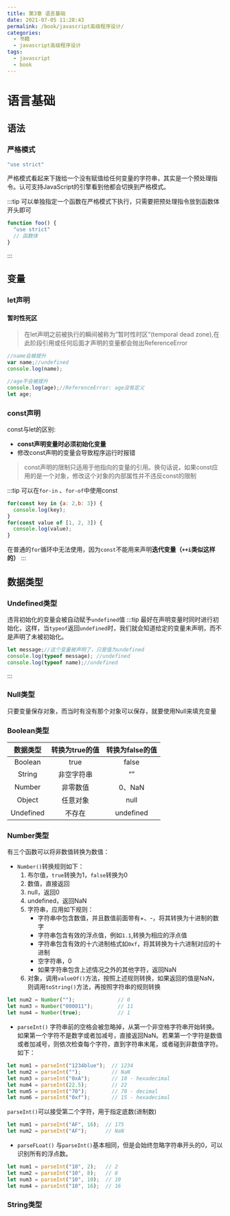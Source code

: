 ```yaml
---
title: 第3章 语言基础
date: 2021-07-05 11:28:43
permalink: /book/javascript高级程序设计/
categories:
  - 书籍
  - javascript高级程序设计
tags:
  - javascript 
  - book
---
```


# 语言基础

## 语法

### 严格模式

```js {1}
"use strict"
```

严格模式看起来下拨给一个没有赋值给任何变量的字符串，其实是一个预处理指令。认可支持JavaScript的引擎看到他都会切换到严格模式。

:::tip
可以单独指定一个函数在严格模式下执行，只需要把预处理指令放到函数体开头即可

```js {2}
function foo() {
  "use strict"
  // 函数体
}
```

:::

## 变量

### let声明

#### 暂时性死区

  > 在let声明之前被执行的瞬间被称为”暂时性时区“(temporal dead zone),在此阶段引用或任何后面才声明的变量都会抛出ReferenceError

  ```js
  //name会被提升
  var name;//undefined
  console.log(name);

  //age不会被提升
  console.log(age);//ReferenceError: age没有定义
  let age;
  ```

### const声明

const与let的区别:

+ **const声明变量时必须初始化变量**
+ 修改const声明的变量会导致程序运行时报错

> const声明的限制只适用于他指向的变量的引用。换句话说，如果const应用的是一个对象，修改这个对象的内部属性并不违反const的限制

:::tip
可以在`for-in` 、`for-of`中使用const

```js
for(const key in {a: 2,b: 3}) {
  console.log(key);
}
for(const value of [1, 2, 3]) {
  console.log(value);
}
```

在普通的`for`循环中无法使用，因为`const`不能用来声明**迭代变量（`++i`类似这样的）**
:::

## 数据类型

### Undefined类型

违背初始化的变量会被自动赋予`undefined`值
:::tip
最好在声明变量时同时进行初始化，这样，当`typeof`返回`undefined`时，我们就会知道给定的变量未声明，而不是声明了未被初始化。

```js
let message;//这个变量被声明了，只是值为undefined
console.log(typeof message); //undefined
console.log(typeof name);//undefined
```

:::

### Null类型

只要变量保存对象，而当时有没有那个对象可以保存，就要使用Null来填充变量

### Boolean类型

|  数据类型   | 转换为true的值  | 转换为false的值 |
| :-----:| :----: | :----: |
|  Boolean  | true  | false |
| String  | 非空字符串 | “” |
| Number  | 非零数值 | 0、NaN |
| Object  | 任意对象 | null |
| Undefined  | 不存在 | undefined |

### Number类型

有三个函数可以将非数值转换为数值：

+ `Number()`转换规则如下：
  1. 布尔值，`true`转换为1，`false`转换为0
  2. 数值，直接返回
  3. null，返回0
  4. undefined，返回NaN
  5. 字符串，应用如下规则：
      + 字符串中包含数值，并且数值前面带有+、-，将其转换为十进制的数字
      + 字符串包含有效的浮点值，例如`1.1`,转换为相应的浮点值
      + 字符串包含有效的十六进制格式如`0xf`，将其转换为十六进制对应的十进制
      + 空字符串，0
      + 如果字符串包含上述情况之外的其他字符，返回NaN
  6. 对象，调用`valueOf()`方法，按照上述规则转换，如果返回的值是NaN，则调用`toString()`方法，再按照字符串的规则转换

```js
let num2 = Number("");              // 0
let num3 = Number("000011");        // 11
let num4 = Number(true);            // 1
```

+ `parseInt()`
字符串前的空格会被忽略掉，从第一个非空格字符串开始转换。如果第一个字符不是数字或者加减号，直接返回NaN。若果第一个字符是数值或者加减号，则依次检查每个字符，直到字符串末尾，或者碰到非数值字符。如下：

```js
let num1 = parseInt("1234blue");  // 1234
let num2 = parseInt("");          // NaN
let num3 = parseInt("0xA");       // 10 - hexadecimal
let num4 = parseInt(22.5);        // 22
let num5 = parseInt("70");        // 70 - decimal
let num6 = parseInt("0xf");       // 15 - hexadecimal
```

`parseInt()`可以接受第二个字符，用于指定底数(进制数)

```js
let num1 = parseInt("AF", 16);  // 175
let num2 = parseInt("AF");      // NaN
```

+ `parseFLoat()`
与`parseInt()`基本相同，但是会始终忽略字符串开头的0，可以识别所有的浮点数。

```js
let num1 = parseInt("10", 2);   // 2 
let num2 = parseInt("10", 8);   // 8 
let num3 = parseInt("10", 10);  // 10 
let num4 = parseInt("10", 16);  // 16 
```

### String类型

